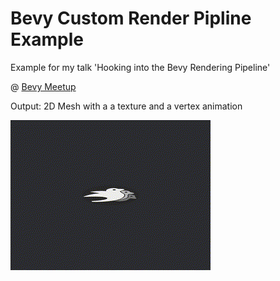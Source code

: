 # Bevy Custom Render Pipline Example

Example for my talk 'Hooking into the Bevy Rendering Pipeline'

@ [Bevy Meetup](https://www.meetup.com/bevy-game-development)

Output: 2D Mesh with a a texture and a vertex animation

![gif](docs/example.gif)

